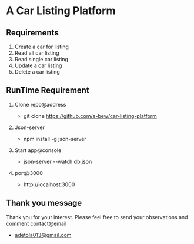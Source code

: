 # A Car Listing Platform

## Requirements

1. Create a car for listing
2. Read all car listing
3. Read single car listing
4. Update a car listing
5. Delete a car listing

## RunTime Requirement

1. Clone repo@address
   - git clone https://github.com/a-bew/car-listing-platform

2. Json-server 
   - npm install -g json-server

3. Start app@console
   - json-server --watch db.json

4. port@3000
   - http://localhost:3000

## Thank you message
   Thank you for your interest.
   Please feel free to send your observations and comment 
   contact@email
   - adetola013@gmail.com
